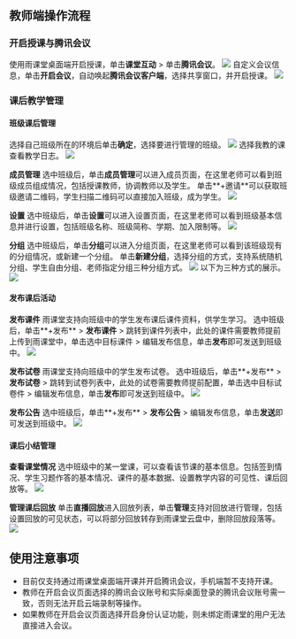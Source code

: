 ## 教师端操作流程
### 开启授课与腾讯会议
使用雨课堂桌面端开启授课，单击**课堂互动** > 单击**腾讯会议**。
![](https://qcloudimg.tencent-cloud.cn/raw/7e29a58d1b9086721f457848d304a4da.png)
自定义会议信息，单击**开启会议**，自动唤起**腾讯会议客户端**，选择共享窗口，并开启授课。
![](https://qcloudimg.tencent-cloud.cn/raw/24119b2a61cc50742c30da128ee003fa.png)

### 课后教学管理
#### 班级课后管理
选择自己班级所在的环境后单击**确定**，选择要进行管理的班级。
![](https://qcloudimg.tencent-cloud.cn/raw/0e107f37db3771c1c5417627fc7710d9.png)
选择我教的课查看教学日志。
![](https://qcloudimg.tencent-cloud.cn/raw/109b4049e467d950969549d6e2a80ac7.png)

**成员管理**
选中班级后，单击**成员管理**可以进入成员页面，在这里老师可以看到班级成员组成情况，包括授课教师，协调教师以及学生。
单击**+邀请**可以获取班级邀请二维码，学生扫描二维码可以直接加入班级，成为学生。
![](https://qcloudimg.tencent-cloud.cn/raw/419506779bbbd844b62a336a08ece846.png)

**设置**
选中班级后，单击**设置**可以进入设置页面，在这里老师可以看到班级基本信息并进行设置，包括班级名称、班级简称、学期、加入限制等。
![](https://qcloudimg.tencent-cloud.cn/raw/1e6d779aaf91b1e946036706365b227c.png)

**分组**
选中班级后，单击**分组**可以进入分组页面，在这里老师可以看到该班级现有的分组情况，或新建一个分组。
单击**新建分组**，选择分组的方式，支持系统随机分组、学生自由分组、老师指定分组三种分组方式。
![](https://qcloudimg.tencent-cloud.cn/raw/066c235b42504cdcd7e96dadcb19b036.png)
以下为三种方式的展示。
![](https://qcloudimg.tencent-cloud.cn/raw/65ed1591df94a7c5ecee61ba0f40dd56.png)

#### 发布课后活动
**发布课件**
雨课堂支持向班级中的学生发布课后课件资料，供学生学习。
选中班级后，单击**+发布** > **发布课件** > 跳转到课件列表中，此处的课件需要教师提前上传到雨课堂中，单击选中目标课件 > 编辑发布信息，单击**发布**即可发送到班级中。
![](https://qcloudimg.tencent-cloud.cn/raw/8869d949e4028c1a509f05db6d329759.png)

**发布试卷**
雨课堂支持向班级中的学生发布试卷。
选中班级后，单击**+发布** > **发布试卷** > 跳转到试卷列表中，此处的试卷需要教师提前配置，单击选中目标试卷件 > 编辑发布信息，单击**发布**即可发送到班级中。
![](https://qcloudimg.tencent-cloud.cn/raw/27f6e4244cc39366a6b12670eee02b59.png)

**发布公告**
选中班级后，单击**+发布** > **发布公告** > 编辑发布信息，单击**发送**即可发送到班级中。
![](https://qcloudimg.tencent-cloud.cn/raw/c4290ebcab95633ca25479b594d92776.png)

#### 课后小结管理
**查看课堂情况**
选中班级中的某一堂课，可以查看该节课的基本信息。包括签到情况、学生习题作答的基本情况、课件的基本数据、设置教学内容的可见性、课后回放等。
![](https://qcloudimg.tencent-cloud.cn/raw/cd7cad939b5cdd61e3aa368ffde5a9a8.png)

**管理课后回放**
单击**直播回放**进入回放列表，单击**管理**支持对回放进行管理，包括设置回放的可见状态，可以将部分回放转存到雨课堂云盘中，删除回放段落等。
![](https://qcloudimg.tencent-cloud.cn/raw/aa78384edcb351be91ecaaed8d2a7a88.png)

## 使用注意事项
- 目前仅支持通过雨课堂桌面端开课并开启腾讯会议，手机端暂不支持开课。
- 教师在开启会议页面选择的腾讯会议账号和实际桌面登录的腾讯会议账号需一致，否则无法开启云端录制等操作。
- 如果教师在开启会议页面选择开启身份认证功能，则未绑定雨课堂的用户无法直接进入会议。
